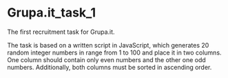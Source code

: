 # Grupa.it_task_1
The first recruitment task for Grupa.it.

The task is based on a written script in JavaScript, which generates 20 random integer numbers in range from 1 to 100 and place it in two columns.
One column should contain only even numbers and the other one odd numbers. Additionally, both columns
must be sorted in ascending order.
